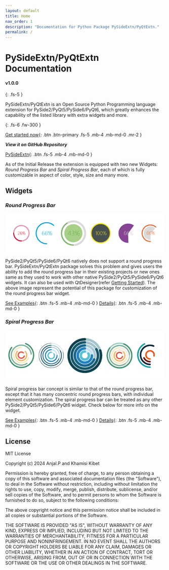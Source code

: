 ```yaml
---
layout: default
title: Home
nav_order: 1
description: "Documentation for Python Package PySideExtn/PyQtExtn."
permalink: /
---
```


# **PySideExtn/PyQtExtn Documentation** 

#### v1.0.0

{: .fs-5 }

PySideExtn/PyQtExtn is an Open Source Python Programming language extension for PySide2/PyQt5/PySide6/PyQt6, which greatly enhances the capability of the listed library with extra widgets and more. 

{: .fs-6 .fw-300 }

[Get started now](pages/get_started){: .btn .btn-primary .fs-5 .mb-4 .mb-md-0 .mr-2 }

***View it on GitHub Repository***

[PySideExtn](https://github.com/khamisikibet/PySideExtn){: .btn .fs-5 .mb-4 .mb-md-0 } 



As of the Initial Release the extension is equipped with two new Widgets: *Round Progress Bar* and *Spiral Progress Bar*, each of which is fully customizable in aspect of color, style, size and many more.

## Widgets

### *Round Progress Bar*

<p align="center">
  <img src="pages/assets/rpb.png">
</p>

PySide2/PyQt5/PySide6/PyQt6 natively does not support a round progress bar. PySideExtn/PyQtExtn package solves this problem and gives users the ability to add the round progress bar in their existing projects or new ones same as they used to work with other native PySide2/PyQt5/PySide6/PyQt6 widgets. It can also be used with QtDesigner(refer [Getting Started](pages/get_started#using-with-qtdesigner)). The above image represent the potential of this package for customization of the round progress bar widget.

[See Examples](pages/examples/rpbExamples){: .btn .fs-5 .mb-4 .mb-md-0 } [Details](pages/class/rpbClass){: .btn .fs-5 .mb-4 .mb-md-0 }

### *Spiral Progress Bar*

<p align="center">
  <img src="pages/assets/spb.png">
</p>

Spiral progress bar concept is similar to that of the round progress bar, except that it has many concentric round progress bars, with individual element customization. The spiral progress bar can be treated as any other PySide2/PyQt5/PySide6/PyQt6 widget. Check below for more info on the widget.

[See Examples](pages/examples/spbExamples){: .btn .fs-5 .mb-4 .mb-md-0 }  [Details](pages/class/spbClass){: .btn .fs-5 .mb-4 .mb-md-0 }

## License

MIT License

Copyright (c) 2024 Anjal.P and Khamisi Kibet

Permission is hereby granted, free of charge, to any person obtaining a copy of this software and associated documentation files (the "Software"), to deal in the Software without restriction, including without limitation the rights to use, copy, modify, merge, publish, distribute, sublicense, and/or sell copies of the Software, and to permit persons to whom the Software is furnished to do so, subject to the following conditions:

The above copyright notice and this permission notice shall be included in all copies or substantial portions of the Software.

THE SOFTWARE IS PROVIDED "AS IS", WITHOUT WARRANTY OF ANY KIND, EXPRESS OR IMPLIED, INCLUDING BUT NOT LIMITED TO THE WARRANTIES OF MERCHANTABILITY, FITNESS FOR A PARTICULAR PURPOSE AND NONINFRINGEMENT. IN NO EVENT SHALL THE AUTHORS OR COPYRIGHT HOLDERS BE LIABLE FOR ANY CLAIM, DAMAGES OR OTHER LIABILITY, WHETHER IN AN ACTION OF CONTRACT, TORT OR OTHERWISE, ARISING FROM, OUT OF OR IN CONNECTION WITH THE SOFTWARE OR THE USE OR OTHER DEALINGS IN THE SOFTWARE.
